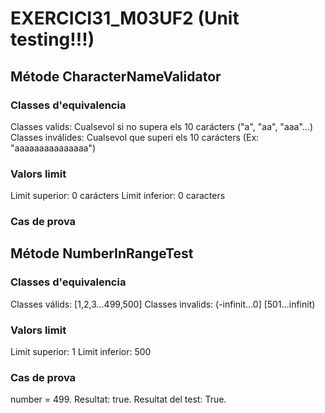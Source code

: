 # EXERCICI31_M03UF2 (Unit testing!!!)

## Métode CharacterNameValidator

### Classes d'equivalencia
Classes valids: Cualsevol si no supera els 10 carácters ("a", "aa", "aaa"...) 
Classes inválides: Cualsevol que superi els 10 carácters (Ex: "aaaaaaaaaaaaaaa")

### Valors limit
Limit superior: 0 carácters
Limit inferior: 0 caracters
### Cas de prova

## Métode NumberInRangeTest

### Classes d'equivalencia
Classes válids: [1,2,3...499,500]
Classes invalids: (-infinit...0] [501...infinit)

### Valors limit
Limit superior: 1
Limit inferior: 500

### Cas de prova
number = 499. Resultat: true.
Resultat del test: True.
